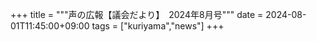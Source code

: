 +++
title = """声の広報【議会だより】　2024年8月号"""
date = 2024-08-01T11:45:00+09:00
tags = ["kuriyama","news"]
+++

